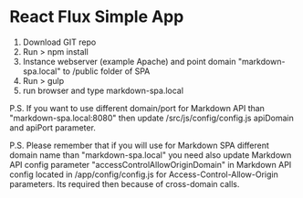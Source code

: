 # React Flux Simple App

1. Download GIT repo
2. Run > npm install
3. Instance webserver (example Apache) and point domain "markdown-spa.local" to /public folder of SPA
4. Run > gulp
5. run browser and type markdown-spa.local

P.S. If you want to use different domain/port for Markdown API than "markdown-spa.local:8080"
     then update /src/js/config/config.js apiDomain and apiPort parameter.

P.S. Please remember that if you will use for Markdown SPA different domain name than "markdown-spa.local"
     you need also update Markdown API config parameter "accessControlAllowOriginDomain" in Markdown API
     config located in /app/config/config.js for Access-Control-Allow-Origin parameters.
     Its required then because of cross-domain calls.
